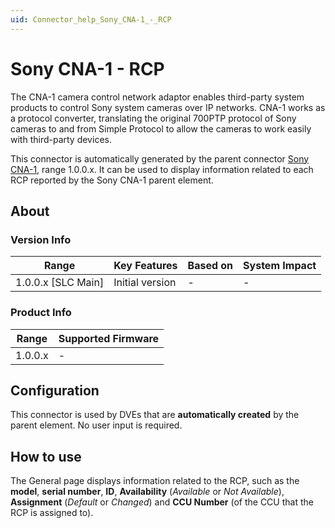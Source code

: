 ```yaml
---
uid: Connector_help_Sony_CNA-1_-_RCP
---
```


# Sony CNA-1 - RCP

The CNA-1 camera control network adaptor enables third-party system products to control Sony system cameras over IP networks. CNA-1 works as a protocol converter, translating the original 700PTP protocol of Sony cameras to and from Simple Protocol to allow the cameras to work easily with third-party devices.

This connector is automatically generated by the parent connector [Sony CNA-1](xref:Connector_help_Sony_CNA-1), range 1.0.0.x. It can be used to display information related to each RCP reported by the Sony CNA-1 parent element.

## About

### Version Info

| Range                | Key Features     | Based on     | System Impact     |
|----------------------|------------------|--------------|-------------------|
| 1.0.0.x \[SLC Main\] | Initial version  | \-           | \-                |

### Product Info

| Range     | Supported Firmware     |
|-----------|------------------------|
| 1.0.0.x   | \-                     |

## Configuration

This connector is used by DVEs that are **automatically created** by the parent element. No user input is required.

## How to use

The General page displays information related to the RCP, such as the **model**, **serial number**, **ID**, **Availability** (*Available* or *Not Available*), **Assignment** (*Default* or *Changed*) and **CCU Number** (of the CCU that the RCP is assigned to).
